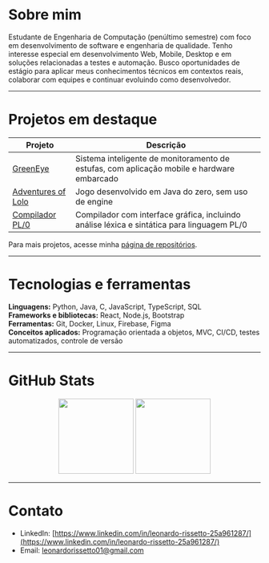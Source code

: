 # Sobre mim

Estudante de Engenharia de Computação (penúltimo semestre) com foco em desenvolvimento de software e engenharia de qualidade. Tenho interesse especial em desenvolvimento Web, Mobile, Desktop e em soluções relacionadas a testes e automação. Busco oportunidades de estágio para aplicar meus conhecimentos técnicos em contextos reais, colaborar com equipes e continuar evoluindo como desenvolvedor.

---

# Projetos em destaque

| Projeto | Descrição |
|--------|------------|
| [GreenEye](https://github.com/marcogarcia2/green_eye) | Sistema inteligente de monitoramento de estufas, com aplicação mobile e hardware embarcado |
| [Adventures of Lolo](https://github.com/LeoRissetto/Trabalho-POO) | Jogo desenvolvido em Java do zero, sem uso de engine |
| [Compilador PL/0](https://github.com/LeoRissetto/Trabalho-2-Compiladores) | Compilador com interface gráfica, incluindo análise léxica e sintática para linguagem PL/0 |

Para mais projetos, acesse minha [página de repositórios](https://github.com/LeoRissetto?tab=repositories).

---

# Tecnologias e ferramentas

**Linguagens:** Python, Java, C, JavaScript, TypeScript, SQL  
**Frameworks e bibliotecas:** React, Node.js, Bootstrap  
**Ferramentas:** Git, Docker, Linux, Firebase, Figma  
**Conceitos aplicados:** Programação orientada a objetos, MVC, CI/CD, testes automatizados, controle de versão

---

# GitHub Stats

<p align="center">
  <img src="https://github-readme-stats.vercel.app/api?username=LeoRissetto&show_icons=true&theme=default" height="150" />
  <img src="https://github-readme-stats.vercel.app/api/top-langs/?username=LeoRissetto&layout=compact&theme=default" height="150" />
</p>

---

# Contato

- LinkedIn: [https://www.linkedin.com/in/leonardo-rissetto-25a961287/](https://www.linkedin.com/in/leonardo-rissetto-25a961287/)  
- Email: leonardorissetto01@gmail.com
